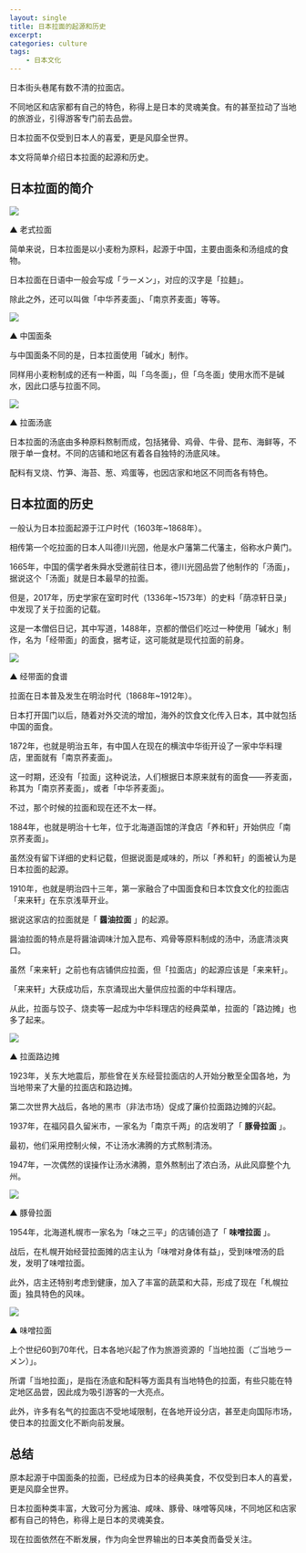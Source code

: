 ```yaml
---
layout: single
title: 日本拉面的起源和历史
excerpt:
categories: culture
tags:
    - 日本文化
---
```


日本街头巷尾有数不清的拉面店。 

不同地区和店家都有自己的特色，称得上是日本的灵魂美食。有的甚至拉动了当地的旅游业，引得游客专门前去品尝。

日本拉面不仅受到日本人的喜爱，更是风靡全世界。

本文将简单介绍日本拉面的起源和历史。

## 日本拉面的简介

![](/assets/images/ramen/old-ramen.jpeg)

 ▲ 老式拉面

简单来说，日本拉面是以小麦粉为原料，起源于中国，主要由面条和汤组成的食物。

日本拉面在日语中一般会写成「ラーメン」，对应的汉字是「拉麺」。

除此之外，还可以叫做「中华荞麦面」、「南京荞麦面」等等。

![](/assets/images/ramen/chinese-noodle.jpeg)

 ▲ 中国面条

与中国面条不同的是，日本拉面使用「碱水」制作。

同样用小麦粉制成的还有一种面，叫「乌冬面」，但「乌冬面」使用水而不是碱水，因此口感与拉面不同。

![](/assets/images/ramen/soup.jpeg)

 ▲ 拉面汤底

日本拉面的汤底由多种原料熬制而成，包括猪骨、鸡骨、牛骨、昆布、海鲜等，不限于单一食材。不同的店铺和地区有着各自独特的汤底风味。

配料有叉烧、竹笋、海苔、葱、鸡蛋等，也因店家和地区不同而各有特色。

## 日本拉面的历史

一般认为日本拉面起源于江户时代（1603年~1868年）。

相传第一个吃拉面的日本人叫德川光圀，他是水户藩第二代藩主，俗称水户黄门。

1665年，中国的儒学者朱舜水受邀前往日本，德川光圀品尝了他制作的「汤面」，据说这个「汤面」就是日本最早的拉面。

但是，2017年，历史学家在室町时代（1336年~1573年）的史料「荫凉轩日录」中发现了关于拉面的记载。

这是一本僧侣日记，其中写道，1488年，京都的僧侣们吃过一种使用「碱水」制作，名为「经带面」的面食，据考证，这可能就是现代拉面的前身。

![](/assets/images/ramen/recipe.jpeg)

 ▲ 经带面的食谱

拉面在日本普及发生在明治时代（1868年~1912年）。

日本打开国门以后，随着对外交流的增加，海外的饮食文化传入日本，其中就包括中国的面食。

1872年，也就是明治五年，有中国人在现在的横滨中华街开设了一家中华料理店，里面就有「南京荞麦面」。

这一时期，还没有「拉面」这种说法，人们根据日本原来就有的面食——荞麦面，称其为「南京荞麦面」，或者「中华荞麦面」。

不过，那个时候的拉面和现在还不太一样。

1884年，也就是明治十七年，位于北海道函馆的洋食店「养和轩」开始供应「南京荞麦面」。

虽然没有留下详细的史料记载，但据说面是咸味的，所以「养和轩」的面被认为是日本拉面的起源。

1910年，也就是明治四十三年，第一家融合了中国面食和日本饮食文化的拉面店「来来轩」在东京浅草开业。

据说这家店的拉面就是「 **醤油拉面** 」的起源。

醤油拉面的特点是将醤油调味汁加入昆布、鸡骨等原料制成的汤中，汤底清淡爽口。

虽然「来来轩」之前也有店铺供应拉面，但「拉面店」的起源应该是「来来轩」。

「来来轩」大获成功后，东京涌现出大量供应拉面的中华料理店。

从此，拉面与饺子、烧卖等一起成为中华料理店的经典菜单，拉面的「路边摊」也多了起来。

![](/assets/images/ramen/yadai.jpeg)

▲ 拉面路边摊  

1923年，关东大地震后，那些曾在关东经营拉面店的人开始分散至全国各地，为当地带来了大量的拉面店和路边摊。

第二次世界大战后，各地的黑市（非法市场）促成了廉价拉面路边摊的兴起。

1937年，在福冈县久留米市，一家名为「南京千两」的店发明了「 **豚骨拉面** 」。

最初，他们采用控制火候，不让汤水沸腾的方式熬制清汤。

1947年，一次偶然的误操作让汤水沸腾，意外熬制出了浓白汤，从此风靡整个九州。

![](/assets/images/ramen/tonkotsu-ramen.jpeg)

▲ 豚骨拉面

1954年，北海道札幌市一家名为「味之三平」的店铺创造了「 **味噌拉面** 」。

战后，在札幌开始经营拉面摊的店主认为「味噌对身体有益」，受到味噌汤的启发，发明了味噌拉面。

此外，店主还特别考虑到健康，加入了丰富的蔬菜和大蒜，形成了现在「札幌拉面」独具特色的风味。

![](/assets/images/ramen/miso-ramen.jpeg)

▲ 味噌拉面

上个世纪60到70年代，日本各地兴起了作为旅游资源的「当地拉面（ご当地ラーメン）」。

所谓「当地拉面」，是指在汤底和配料等方面具有当地特色的拉面，有些只能在特定地区品尝，因此成为吸引游客的一大亮点。

此外，许多有名气的拉面店不受地域限制，在各地开设分店，甚至走向国际市场，使日本的拉面文化不断向前发展。

## 总结

原本起源于中国面条的拉面，已经成为日本的经典美食，不仅受到日本人的喜爱，更是风靡全世界。

日本拉面种类丰富，大致可分为酱油、咸味、豚骨、味噌等风味，不同地区和店家都有自己的特色，称得上是日本的灵魂美食。

现在拉面依然在不断发展，作为向全世界输出的日本美食而备受关注。

